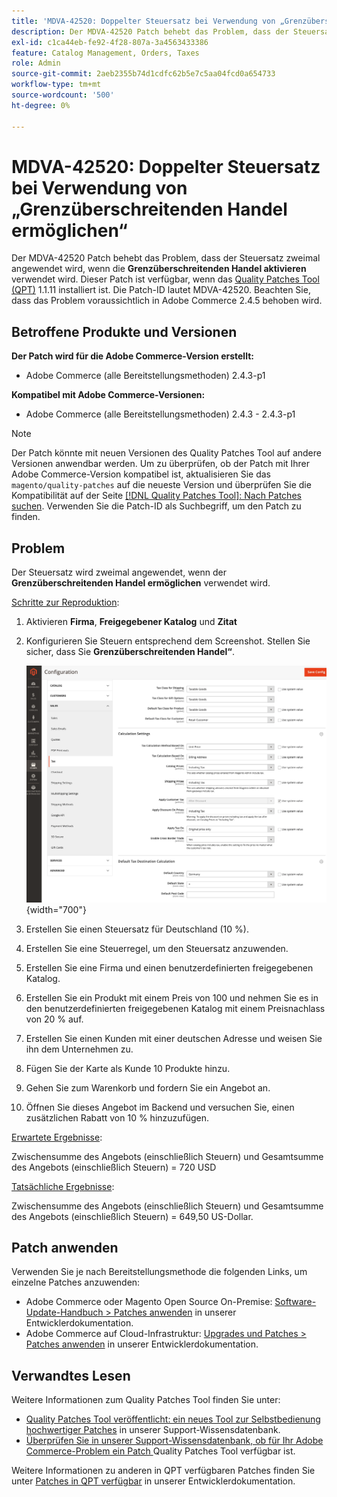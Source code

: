 ```yaml
---
title: 'MDVA-42520: Doppelter Steuersatz bei Verwendung von „Grenzüberschreitenden Handel ermöglichen“'
description: Der MDVA-42520 Patch behebt das Problem, dass der Steuersatz zweimal angewendet wird, wenn die **Grenzüberschreitenden Handel aktivieren** verwendet wird. Dieser Patch ist verfügbar, wenn das [Quality Patches Tool (QPT)](/help/announcements/adobe-commerce-announcements/magento-quality-patches-released-new-tool-to-self-serve-quality-patches.md) 1.1.11 installiert ist. Die Patch-ID lautet MDVA-42520. Beachten Sie, dass das Problem voraussichtlich in Adobe Commerce 2.4.5 behoben wird.
exl-id: c1ca44eb-fe92-4f28-807a-3a4563433386
feature: Catalog Management, Orders, Taxes
role: Admin
source-git-commit: 2aeb2355b74d1cdfc62b5e7c5aa04fcd0a654733
workflow-type: tm+mt
source-wordcount: '500'
ht-degree: 0%

---
```


# MDVA-42520: Doppelter Steuersatz bei Verwendung von „Grenzüberschreitenden Handel ermöglichen“

Der MDVA-42520 Patch behebt das Problem, dass der Steuersatz zweimal angewendet wird, wenn die **Grenzüberschreitenden Handel aktivieren** verwendet wird. Dieser Patch ist verfügbar, wenn das [Quality Patches Tool (QPT)](/help/announcements/adobe-commerce-announcements/magento-quality-patches-released-new-tool-to-self-serve-quality-patches.md) 1.1.11 installiert ist. Die Patch-ID lautet MDVA-42520. Beachten Sie, dass das Problem voraussichtlich in Adobe Commerce 2.4.5 behoben wird.

## Betroffene Produkte und Versionen

**Der Patch wird für die Adobe Commerce-Version erstellt:**

* Adobe Commerce (alle Bereitstellungsmethoden) 2.4.3-p1

**Kompatibel mit Adobe Commerce-Versionen:**

* Adobe Commerce (alle Bereitstellungsmethoden) 2.4.3 - 2.4.3-p1

>[!NOTE]
>
>Der Patch könnte mit neuen Versionen des Quality Patches Tool auf andere Versionen anwendbar werden. Um zu überprüfen, ob der Patch mit Ihrer Adobe Commerce-Version kompatibel ist, aktualisieren Sie das `magento/quality-patches` auf die neueste Version und überprüfen Sie die Kompatibilität auf der Seite [[!DNL Quality Patches Tool]: Nach Patches suchen](https://experienceleague.adobe.com/tools/commerce-quality-patches/index.html?lang=de). Verwenden Sie die Patch-ID als Suchbegriff, um den Patch zu finden.

## Problem

Der Steuersatz wird zweimal angewendet, wenn der **Grenzüberschreitenden Handel ermöglichen** verwendet wird.

<u>Schritte zur Reproduktion</u>:

1. Aktivieren **Firma**, **Freigegebener Katalog** und **Zitat**
1. Konfigurieren Sie Steuern entsprechend dem Screenshot. Stellen Sie sicher, dass Sie **Grenzüberschreitenden Handel“**.

   ![Steuereinstellungen](/help/support-tools/patches-available-in-qpt-tool/assets/tax_settings_1.png){width="700"}

1. Erstellen Sie einen Steuersatz für Deutschland (10 %).
1. Erstellen Sie eine Steuerregel, um den Steuersatz anzuwenden.
1. Erstellen Sie eine Firma und einen benutzerdefinierten freigegebenen Katalog.
1. Erstellen Sie ein Produkt mit einem Preis von 100 und nehmen Sie es in den benutzerdefinierten freigegebenen Katalog mit einem Preisnachlass von 20 % auf.
1. Erstellen Sie einen Kunden mit einer deutschen Adresse und weisen Sie ihn dem Unternehmen zu.
1. Fügen Sie der Karte als Kunde 10 Produkte hinzu.
1. Gehen Sie zum Warenkorb und fordern Sie ein Angebot an.
1. Öffnen Sie dieses Angebot im Backend und versuchen Sie, einen zusätzlichen Rabatt von 10 % hinzuzufügen.

<u>Erwartete Ergebnisse</u>:

Zwischensumme des Angebots (einschließlich Steuern) und Gesamtsumme des Angebots (einschließlich Steuern) = 720 USD

<u>Tatsächliche Ergebnisse</u>:

Zwischensumme des Angebots (einschließlich Steuern) und Gesamtsumme des Angebots (einschließlich Steuern) = 649,50 US-Dollar.

## Patch anwenden

Verwenden Sie je nach Bereitstellungsmethode die folgenden Links, um einzelne Patches anzuwenden:

* Adobe Commerce oder Magento Open Source On-Premise: [Software-Update-Handbuch > Patches anwenden](https://experienceleague.adobe.com/de/docs/commerce-operations/tools/quality-patches-tool/usage) in unserer Entwicklerdokumentation.
* Adobe Commerce auf Cloud-Infrastruktur: [Upgrades und Patches > Patches anwenden](https://experienceleague.adobe.com/de/docs/commerce-cloud-service/user-guide/develop/upgrade/apply-patches) in unserer Entwicklerdokumentation.

## Verwandtes Lesen

Weitere Informationen zum Quality Patches Tool finden Sie unter:

* [Quality Patches Tool veröffentlicht: ein neues Tool zur Selbstbedienung hochwertiger Patches](/help/announcements/adobe-commerce-announcements/magento-quality-patches-released-new-tool-to-self-serve-quality-patches.md) in unserer Support-Wissensdatenbank.
* [Überprüfen Sie in unserer Support-Wissensdatenbank, ob für Ihr Adobe Commerce-Problem ein Patch ](/help/support-tools/patches-available-in-qpt-tool/check-patch-for-magento-issue-with-magento-quality-patches.md) Quality Patches Tool verfügbar ist.

Weitere Informationen zu anderen in QPT verfügbaren Patches finden Sie unter [Patches in QPT verfügbar](https://experienceleague.adobe.com/tools/commerce-quality-patches/index.html?lang=de) in unserer Entwicklerdokumentation.
